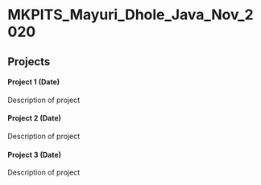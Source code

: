 # MKPITS_Mayuri_Dhole_Java_Nov_2020

## Projects
#### Project 1 (Date)
Description of project

#### Project 2 (Date)
Description of project

#### Project 3 (Date)
Description of project